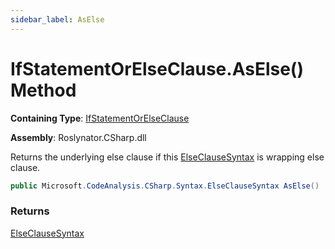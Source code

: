 ```yaml
---
sidebar_label: AsElse
---
```


# IfStatementOrElseClause\.AsElse\(\) Method

**Containing Type**: [IfStatementOrElseClause](../index.md)

**Assembly**: Roslynator\.CSharp\.dll

  
Returns the underlying else clause if this [ElseClauseSyntax](https://docs.microsoft.com/en-us/dotnet/api/microsoft.codeanalysis.csharp.syntax.elseclausesyntax) is wrapping else clause\.

```csharp
public Microsoft.CodeAnalysis.CSharp.Syntax.ElseClauseSyntax AsElse()
```

### Returns

[ElseClauseSyntax](https://docs.microsoft.com/en-us/dotnet/api/microsoft.codeanalysis.csharp.syntax.elseclausesyntax)

